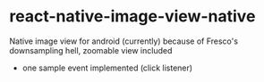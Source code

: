# react-native-image-view-native
Native image view for android (currently) because of Fresco's downsampling hell, zoomable view included
- one sample event implemented (click listener)
